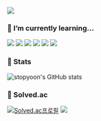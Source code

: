 <img src="https://capsule-render.vercel.app/api?type=waving&color=0:28A0FF,100:0078FF&text=STOPYOON&fontColor=FFFFFF&animation=fadeIn">

### 🌱 I’m currently learning...

<div>
<img src="https://img.shields.io/badge/C-A8B9CC?style=for-the-badge&logo=C&logoColor=white">
<img src="https://img.shields.io/badge/Python-3776AB?style=for-the-badge&logo=Python&logoColor=white">
<img src="https://img.shields.io/badge/JavaScript-323330?style=for-the-badge&logo=javascript&logoColor=F7DF1E">
<img src="https://img.shields.io/badge/TypeScript-007ACC?style=for-the-badge&logo=typescript&logoColor=white">
<img src="https://img.shields.io/badge/React-20232A?style=for-the-badge&logo=react&logoColor=61DAFB">
<img src="https://img.shields.io/badge/Adobe Photoshop-31A8FF?style=for-the-badge&logo=Adobe Photoshop&logoColor=white">
</div>

### 👻 Stats
![stopyoon's GitHub stats](https://github-readme-stats.vercel.app/api?username=just-stopyoon&show_icons=true)

### 💫 Solved.ac
[![Solved.ac프로필](http://mazassumnida.wtf/api/v2/generate_badge?boj=stopyoon)](https://solved.ac/stopyoon)
<a href="https://solved.ac/stopyoon"><img src="http://mazandi.herokuapp.com/api?handle=stopyoon&theme=cool"/>
